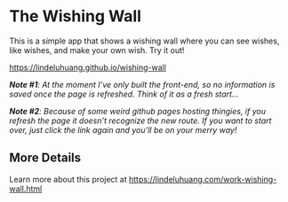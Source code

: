 # The Wishing Wall

This is a simple app that shows a wishing wall where you can see wishes, like wishes, and make your own wish. Try it out! 

https://lindeluhuang.github.io/wishing-wall

***Note #1**: At the moment I’ve only built the front-end, so no information is saved once the page is refreshed. Think of it as a fresh start...*

***Note #2**: Because of some weird github pages hosting thingies, if you refresh the page it doesn’t recognize the new route. If you want to start over, just click the link again and you’ll be on your merry way!*

## More Details

Learn more about this project at https://lindeluhuang.com/work-wishing-wall.html
